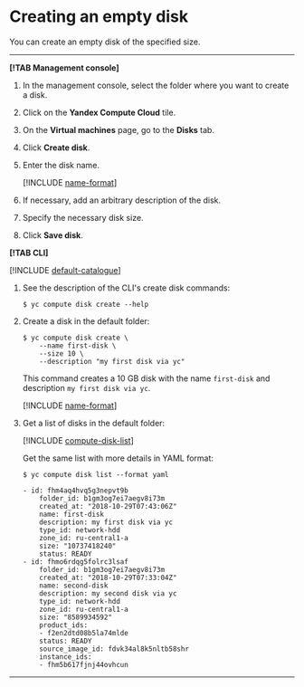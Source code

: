 # Creating an empty disk

You can create an empty disk of the specified size.

---

**[!TAB Management console]**

1. In the management console, select the folder where you want to create a disk.
1. Click on the **Yandex Compute Cloud** tile.
1. On the **Virtual machines** page, go to the **Disks** tab.
1. Click **Create disk**.
1. Enter the disk name.

    [!INCLUDE [name-format](../../../_includes/name-format.md)]

1. If necessary, add an arbitrary description of the disk.
1. Specify the necessary disk size.
1. Click **Save disk**.

**[!TAB CLI]**

[!INCLUDE [default-catalogue](../../../_includes/default-catalogue.md)]

1. See the description of the CLI's create disk commands:

    ```
    $ yc compute disk create --help
    ```

1. Create a disk in the default folder:

    ```
    $ yc compute disk create \
        --name first-disk \
        --size 10 \
        --description "my first disk via yc"
    ```

    This command creates a 10 GB disk with the name `first-disk` and description `my first disk via yc`.

    [!INCLUDE [name-format](../../../_includes/name-format.md)]

1. Get a list of disks in the default folder:

    [!INCLUDE [compute-disk-list](../../_includes_service/compute-disk-list.md)]

    Get the same list with more details in YAML format:

    ```
    $ yc compute disk list --format yaml

    - id: fhm4aq4hvq5g3nepvt9b
        folder_id: b1gm3og7ei7aegv8i73m
        created_at: "2018-10-29T07:43:06Z"
        name: first-disk
        description: my first disk via yc
        type_id: network-hdd
        zone_id: ru-central1-a
        size: "10737418240"
        status: READY
    - id: fhmo6rdqg5folrc3lsaf
        folder_id: b1gm3og7ei7aegv8i73m
        created_at: "2018-10-29T07:33:04Z"
        name: second-disk
        description: my second disk via yc
        type_id: network-hdd
        zone_id: ru-central1-a
        size: "8589934592"
        product_ids:
        - f2en2dtd08b5la74mlde
        status: READY
        source_image_id: fdvk34al8k5nltb58shr
        instance_ids:
        - fhm5b617fjnj44ovhcun
    ```

---


